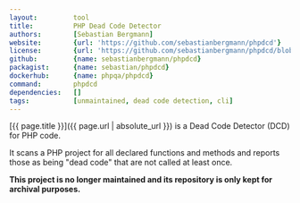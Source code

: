 ```yaml
---
layout:         tool
title:          PHP Dead Code Detector    
authors:        [Sebastian Bergmann]
website:        {url: 'https://github.com/sebastianbergmann/phpdcd'}
license:        {url: 'https://github.com/sebastianbergmann/phpdcd/blob/master/LICENSE', label: 'BSD 3-clause "New" or "Revised" License'}
github:         {name: sebastianbergmann/phpdcd}
packagist:      {name: sebastian/phpdcd}               
dockerhub:      {name: phpqa/phpdcd}     
command:        phpdcd
dependencies:   []
tags:           [unmaintained, dead code detection, cli] 
---
```


[{{ page.title }}]({{ page.url | absolute_url }}) is a Dead Code Detector (DCD) for PHP code.
 
<!--more--> 

It scans a PHP project for all declared functions and methods and reports those as being "dead code" that are not called at least once.

**This project is no longer maintained and its repository is only kept for archival purposes.**
